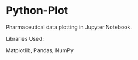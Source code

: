 # Python-Plot

Pharmaceutical data plotting in Jupyter Notebook.

Libraries Used: 

Matplotlib, Pandas, NumPy
